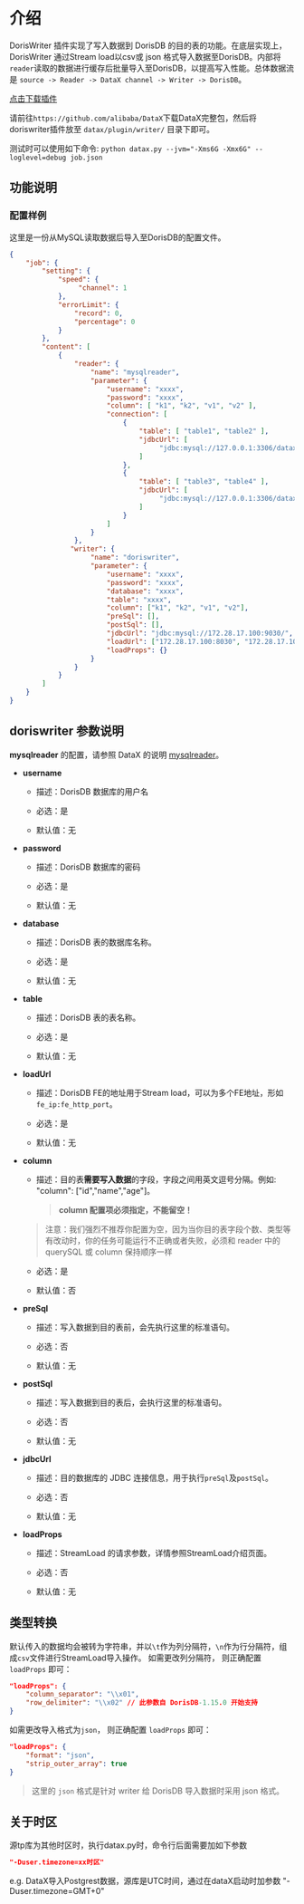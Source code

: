 # 介绍

DorisWriter 插件实现了写入数据到 DorisDB 的目的表的功能。在底层实现上， DorisWriter 通过Stream load以csv或 json 格式导入数据至DorisDB。内部将`reader`读取的数据进行缓存后批量导入至DorisDB，以提高写入性能。总体数据流是 `source -> Reader -> DataX channel -> Writer -> DorisDB`。

[点击下载插件](http://dorisdb-release.cdn.dorisdb.com/doriswriter.tar.gz?Expires=1990135845&OSSAccessKeyId=LTAI4GFYjbX9e7QmFnAAvkt8&Signature=wxTRzVOf1Tx8Di8PIBzTHEf5mwU%3D)

请前往`https://github.com/alibaba/DataX`下载DataX完整包，然后将doriswriter插件放至 `datax/plugin/writer/` 目录下即可。

测试时可以使用如下命令:
 `python datax.py --jvm="-Xms6G -Xmx6G" --loglevel=debug job.json`

## 功能说明

### 配置样例

这里是一份从MySQL读取数据后导入至DorisDB的配置文件。

```json
{
    "job": {
        "setting": {
            "speed": {
                 "channel": 1
            },
            "errorLimit": {
                "record": 0,
                "percentage": 0
            }
        },
        "content": [
            {
                "reader": {
                    "name": "mysqlreader",
                    "parameter": {
                        "username": "xxxx",
                        "password": "xxxx",
                        "column": [ "k1", "k2", "v1", "v2" ],
                        "connection": [
                            {
                                "table": [ "table1", "table2" ],
                                "jdbcUrl": [
                                     "jdbc:mysql://127.0.0.1:3306/datax_test1"
                                ]
                            },
                            {
                                "table": [ "table3", "table4" ],
                                "jdbcUrl": [
                                     "jdbc:mysql://127.0.0.1:3306/datax_test2"
                                ]
                            }
                        ]
                    }
                },
               "writer": {
                    "name": "doriswriter",
                    "parameter": {
                        "username": "xxxx",
                        "password": "xxxx",
                        "database": "xxxx",
                        "table": "xxxx",
                        "column": ["k1", "k2", "v1", "v2"],
                        "preSql": [],
                        "postSql": [], 
                        "jdbcUrl": "jdbc:mysql://172.28.17.100:9030/",
                        "loadUrl": ["172.28.17.100:8030", "172.28.17.100:8030"],
                        "loadProps": {}
                    }
                }
            }
        ]
    }
}

```

## doriswriter 参数说明

**mysqlreader** 的配置，请参照 DataX 的说明 [mysqlreader](https://github.com/DorisDB/DataX/blob/master/mysqlreader/doc/mysqlreader.md)。

* **username**

  * 描述：DorisDB 数据库的用户名

  * 必选：是

  * 默认值：无

* **password**

  * 描述：DorisDB 数据库的密码

  * 必选：是

  * 默认值：无

* **database**

  * 描述：DorisDB 表的数据库名称。

  * 必选：是

  * 默认值：无

* **table**

  * 描述：DorisDB 表的表名称。

  * 必选：是

  * 默认值：无

* **loadUrl**

  * 描述：DorisDB FE的地址用于Stream load，可以为多个FE地址，形如`fe_ip:fe_http_port`。

  * 必选：是

  * 默认值：无

* **column**

  * 描述：目的表**需要写入数据**的字段，字段之间用英文逗号分隔。例如: "column": ["id","name","age"]。
    >**column 配置项必须指定，不能留空！**
  >
    >注意：我们强烈不推荐你配置为空，因为当你目的表字段个数、类型等有改动时，你的任务可能运行不正确或者失败，必须和 reader 中的 querySQL 或 column 保持顺序一样

  * 必选：是

  * 默认值：否

* **preSql**

  * 描述：写入数据到目的表前，会先执行这里的标准语句。

  * 必选：否

  * 默认值：无

* **postSql**

  * 描述：写入数据到目的表后，会执行这里的标准语句。

  * 必选：否

  * 默认值：无

* **jdbcUrl**

  * 描述：目的数据库的 JDBC 连接信息，用于执行`preSql`及`postSql`。

  * 必选：否

  * 默认值：无

* **loadProps**

  * 描述：StreamLoad 的请求参数，详情参照StreamLoad介绍页面。

  * 必选：否

  * 默认值：无

## 类型转换

默认传入的数据均会被转为字符串，并以`\t`作为列分隔符，`\n`作为行分隔符，组成`csv`文件进行StreamLoad导入操作。
如需更改列分隔符， 则正确配置 `loadProps` 即可：

```json
"loadProps": {
    "column_separator": "\\x01",
    "row_delimiter": "\\x02" // 此参数自 DorisDB-1.15.0 开始支持
}
```

如需更改导入格式为`json`， 则正确配置 `loadProps` 即可：

```json
"loadProps": {
    "format": "json",
    "strip_outer_array": true
}
```

> 这里的 `json` 格式是针对 writer 给 DorisDB 导入数据时采用 json 格式。

## 关于时区

源tp库为其他时区时，执行datax.py时，命令行后面需要加如下参数

```json
"-Duser.timezone=xx时区"
```

e.g. DataX导入Postgrest数据，源库是UTC时间，通过在dataX启动时加参数 "-Duser.timezone=GMT+0"

